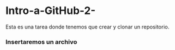 # Intro-a-GitHub-2-

Esta es una tarea donde tenemos que crear y clonar un repositorio. 

### Insertaremos un archivo
